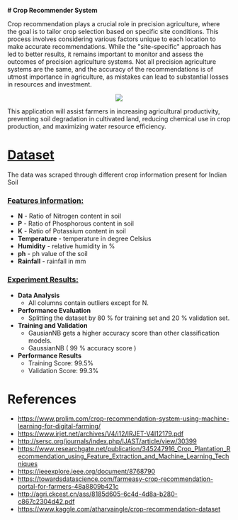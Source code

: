 **# Crop Recommender System**

Crop recommendation plays a crucial role in precision agriculture, where the goal is to tailor crop selection based on specific site conditions. This process involves considering various factors unique to each location to make accurate recommendations. While the "site-specific" approach has led to better results, it remains important to monitor and assess the outcomes of precision agriculture systems. Not all precision agriculture systems are the same, and the accuracy of the recommendations is of utmost importance in agriculture, as mistakes can lead to substantial losses in resources and investment.

<p align="center">
<img src="https://static.businessworld.in/article/article_extra_large_image/1595413246_xTzoBr_Agritech_FINAL.jpg" />
</p>

This application will assist farmers in increasing agricultural productivity, preventing soil degradation in cultivated land, reducing chemical use in crop production, and maximizing water resource efficiency.

# [Dataset]()
The data was scraped through different crop information present for Indian Soil

### [Features information:]()

* **N** - Ratio of Nitrogen content in soil
* **P** - Ratio of Phosphorous content in soil
* **K** - Ratio of Potassium content in soil
* **Temperature** -  temperature in degree Celsius
* **Humidity** - relative humidity in %
* **ph** - ph value of the soil
* **Rainfall** - rainfall in mm 

### [Experiment Results:]()
* **Data Analysis**
    * All columns contain outliers except for N.
 * **Performance Evaluation**
    * Splitting the dataset by 80 % for training set and 20 % validation set.
 * **Training and Validation**
    * GausianNB gets a higher accuracy score than other classification models.
    * GaussianNB ( 99 % accuracy score )
 * **Performance Results**
    * Training Score: 99.5%
    * Validation Score: 99.3%

# References
* https://www.prolim.com/crop-recommendation-system-using-machine-learning-for-digital-farming/
* https://www.irjet.net/archives/V4/i12/IRJET-V4I12179.pdf
* http://sersc.org/journals/index.php/IJAST/article/view/30399
* https://www.researchgate.net/publication/345247916_Crop_Plantation_Recommendation_using_Feature_Extraction_and_Machine_Learning_Techniques
* https://ieeexplore.ieee.org/document/8768790
* https://towardsdatascience.com/farmeasy-crop-recommendation-portal-for-farmers-48a8809b421c
* http://agri.ckcest.cn/ass/8185d605-6c4d-4d8a-b280-c867c2304d42.pdf
* https://www.kaggle.com/atharvaingle/crop-recommendation-dataset
